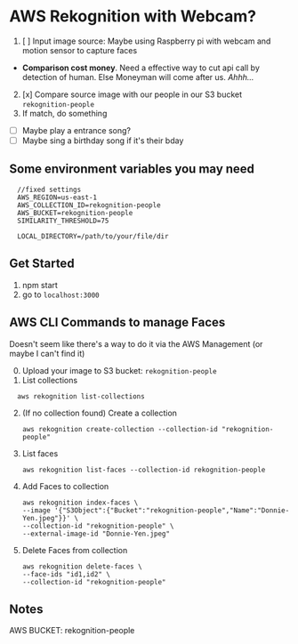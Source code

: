 # AWS Rekognition with Webcam?

1. [ ] Input image source: Maybe using Raspberry pi with webcam and motion sensor to capture faces
  * **Comparison cost money**. Need a effective way to cut api call by detection of human. Else Moneyman will come after us. *Ahhh...*
2. [x] Compare source image with our people in our S3 bucket `rekognition-people`
3. If match, do something
  * [ ] Maybe play a entrance song?
  * [ ] Maybe sing a birthday song if it's their bday

## Some environment variables you may need
```
  //fixed settings
  AWS_REGION=us-east-1
  AWS_COLLECTION_ID=rekognition-people
  AWS_BUCKET=rekognition-people
  SIMILARITY_THRESHOLD=75

  LOCAL_DIRECTORY=/path/to/your/file/dir
```

## Get Started
1. npm start
2. go to `localhost:3000`


## AWS CLI Commands to manage Faces
Doesn't seem like there's a way to do it via the AWS Management (or maybe I can't find it)

0. Upload your image to S3 bucket: `rekognition-people`
1. List collections
```
  aws rekognition list-collections
```
2. (If no collection found) Create a collection
    ```
    aws rekognition create-collection --collection-id "rekognition-people"
    ```
3. List faces
    ```
    aws rekognition list-faces --collection-id rekognition-people
    ```
4. Add Faces to collection
    ```
    aws rekognition index-faces \
    --image '{"S3Object":{"Bucket":"rekognition-people","Name":"Donnie-Yen.jpeg"}}' \
    --collection-id "rekognition-people" \
    --external-image-id "Donnie-Yen.jpeg"
    ```
5. Delete Faces from collection
    ```
    aws rekognition delete-faces \
    --face-ids "id1,id2" \
    --collection-id "rekognition-people"
    ```

## Notes
AWS BUCKET: rekognition-people
